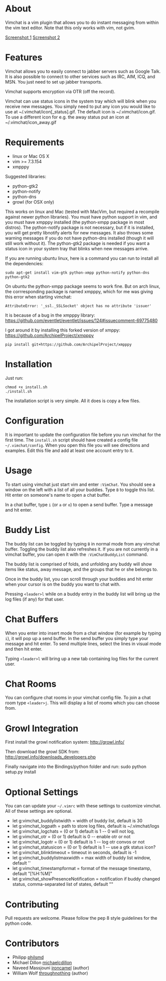 # About

Vimchat is a vim plugin that allows you to do instant messaging from within the vim text editor. Note that this only works with vim, not gvim.

[Screenshot 1](http://ironcamel.com/files/vimchat1.png) [Screenshot 2](http://ironcamel.com/files/vimchat2.png)

# Features

Vimchat allows you to easily connect to jabber servers such as Google Talk. It is also possible to connect to other services such as IRC, AIM, ICQ, and MSN. You just need to set up jabber transports.

Vimchat supports encryption via OTR (off the record).

Vimchat can use status icons in the system tray which will blink when you receive new messages. You simply need to put any icon you would like to use at ~/.vimchat/icon[\_status].gif. 
The default icon is ~/.vimchat/icon.gif. To use a different icon for e.g. the away status put an icon at ~/.vimchat/icon\_away.gif

# Requirements

* linux or Mac OS X
* vim >= 7.3.154
* xmpppy

Suggested libraries:

* python-gtk2
* python-notify
* python-dns
* growl (for OSX only)

This works on linux and Mac (tested with MacVim, but required a recompile against newer python libraries). You must have python support in vim, and you must have xmpppy installed (the python-xmpp package in most distros). The python-notify package is not necessary, but if it is installed, you will get pretty libnotify alerts for new messages. It also throws some warning messages if you do not have python-dns installed (though it will still work without it). The python-gtk2 package is needed if you want a status icon in your system tray that blinks when new messages arrive.

If you are running ubuntu linux, here is a command you can run to install all the dependencies:

    sudo apt-get install vim-gtk python-xmpp python-notify python-dns python-gtk2

On ubuntu the python-xmpp package seems to work fine. But on arch linux, the corrresponding package is named xmpppy, which for me was giving this error when starting vimchat:

    AttributeError: '_ssl._SSLSocket' object has no attribute 'issuer'

It is because of a bug in the xmpppy library:
https://github.com/eventlet/eventlet/issues/124#issuecomment-69775480

I got around it by installing this forked version of xmppy:
https://github.com/ArchipelProject/xmpppy

    pip install git+https://github.com/ArchipelProject/xmpppy

# Installation

Just run:

    chmod +x install.sh
    ./install.sh

The installation script is very simple.
All it does is copy a few files.

# Configuration

It is important to update the configuration file before you run vimchat for the first time.
The `install.sh` script should have created a config file `~/.vimchat/config`.
When you open this file you will see directions and examples.
Edit this file and add at least one account entry to it.

# Usage

To start using vimchat just start vim and enter `:VimChat`.
You should see a window on the left with a list of all your buddies.
Type `B` to toggle this list.
Hit enter on someone's name to open a chat buffer.

In a chat buffer, type `i` (or `a` or `o`) to open a send buffer.
Type a message and hit enter. 

# Buddy List

The buddy list can be toggled by typing `B` in normal mode from any vimchat
buffer.
Toggling the buddy list also refreshes it.
If you are not currently in a vimchat buffer, you can open it with the
`:VimChatBuddyList` command.

The buddy list is comprised of folds, and unfolding any buddy will show items like status, away message, and the groups that he or she belongs to.

Once in the buddy list, you can scroll through your buddies and hit enter when your cursor is on the buddy you want to chat with.

Pressing `<leader>l` while on a buddy entry in the buddy list will bring up the log files (if any) for that user. 

# Chat Buffers

When you enter into insert mode from a chat window (for example by typing `i`),
it will pop up a send buffer.
In the send buffer you simply type your message and hit enter.
To send multiple lines, select the lines in visual mode and then hit enter.

Typing `<leader>l` will bring up a new tab containing log files for the current
user. 

# Chat Rooms

You can configure chat rooms in your vimchat config file.
To join a chat room type `<leader>j`.
This will display a list of rooms which you can choose from.

# Growl Integration

First install the growl notification system: http://growl.info/

Then download the growl SDK from: http://growl.info/downloads_developers.php

Finally navigate into the Bindings/python folder and run: 
    sudo python setup.py install

# Optional Settings

You can can update your `~/.vimrc` with these settings to customize vimchat. All of these settings are optional.

* let g:vimchat\_buddylistwidth = width of buddy list, default is 30
* let g:vimchat\_logpath = path to store log files, default is ~/.vimchat/logs
* let g:vimchat\_logchats = (0 or 1) default is 1 -- 0 will not log,
* let g:vimchat\_otr = (0 or 1) default is 0 -- enable otr or not
* let g:vimchat\_logotr = (0 or 1) default is 1 -- log otr convos or not
* let g:vimchat\_statusicon = (0 or 1) default is 1 -- use a gtk status icon? 
* let g:vimchat\_blinktimeout = timeout in seconds, default is -1
* let g:vimchat\_buddylistmaxwidth = max width of buddy list window, default ''
* let g:vimchat\_timestampformat = format of the message timestamp, default "[%H:%M]" 
* let g:vimchat\_showPresenceNotification = notification if buddy changed status, comma-separated list of states, default ""

# Contributing

Pull requests are welcome. Please follow the pep 8 style guidelines for the python code.

# Contributors 

* Philipp [philsmd](https://github.com/philsmd)
* Michael Dillon [michaelcdillon](https://github.com/michaelcdillon)
* Naveed Massjouni [ironcamel](https://github.com/ironcamel) (author)
* William Wolf [throughnothing](https://github.com/throughnothing) (author)
